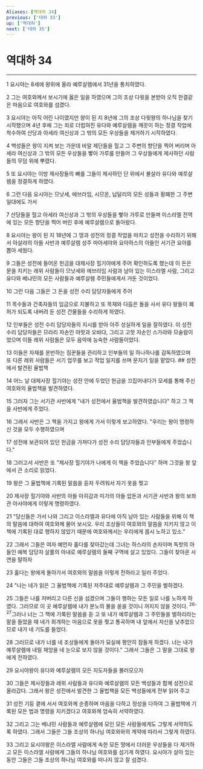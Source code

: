 ```yaml
---
Aliases: [역대하 34]
previous: ['대하 33']
up: ['역대하']
next: ['대하 35']
---
```

# 역대하 34

***


1 요시야는 8세에 왕위에 올라 예루살렘에서 31년을 통치하였다. 

2 그는 여호와께서 보시기에 옳은 일을 하였으며 그의 조상 다윗을 본받아 오직 한결같은 마음으로 여호와를 섬겼다. 

3 요시야는 아직 어린 나이였지만 왕이 된 지 8년에 그의 조상 다윗왕의 하나님을 찾기 시작했으며 4년 후에 그는 죄로 더럽혀진 유다와 예루살렘을 깨끗이 하는 정결 작업에 착수하여 산당과 아세라 여신상과 그 밖의 모든 우상들을 제거하기 시작하였다. 

4 백성들은 왕이 지켜 보는 가운데 바알 제단들을 헐고 그 주변의 향단을 찍어 버리며 아세라 여신상과 그 밖의 모든 우상들을 빻아 가루를 만들어 그 우상들에게 제사하던 사람들의 무덤 위에 뿌렸다. 

5 또 요시야는 이방 제사장들의 뼈를 그들이 제사하던 단 위에서 불살라 유다와 예루살렘을 정결하게 하였다. 

6 그런 다음 요시야는 므낫세, 에브라임, 시므온, 납달리의 모든 성들과 황폐한 그 주변 일대에도 가서 

7 산당들을 헐고 아세라 여신상과 그 밖의 우상들을 빻아 가루로 만들며 이스라엘 전역에 있는 모든 향단을 찍어 버린 후에 예루살렘으로 돌아왔다. 

8 요시야는 왕이 된 지 18년에 그 땅과 성전의 정결 작업을 마치고 성전을 수리하기 위해서 아살랴의 아들 사반과 예루살렘 성주 마아세야와 요아하스의 아들인 서기관 요아를 뽑아 세웠다. 

9 그들은 성전에 들어온 헌금을 대제사장 힐기야에게 주어 확인하도록 했는데 이 돈은 문을 지키는 레위 사람들이 므낫세와 에브라임 사람과 남아 있는 이스라엘 사람, 그리고 유다와 베냐민의 모든 사람들과 예루살렘 주민들에게서 거둔 것이었다. 

10 그런 다음 그들은 그 돈을 성전 수리 담당자들에게 주어 

11 목수들과 건축자들의 임금으로 지불하고 또 목재와 다듬은 돌을 사서 유다 왕들이 폐허가 되도록 내버려 둔 성전 건물들을 수리하게 하였다. 

12 인부들은 성전 수리 담당자들의 지시를 받아 아주 성실하게 일을 잘하였다. 이 성전 수리 담당자들은 므라리 자손인 야핫과 오바댜, 그리고 고핫 자손인 스가랴와 므술람이었으며 이들 레위 사람들은 모두 음악에 능숙한 사람들이었다. 

13 이들은 자재를 운반하는 짐꾼들을 관리하고 인부들의 일 하나하나를 감독하였으며 또 다른 레위 사람들은 서기 업무를 보고 작업 일지를 쓰며 문지기 일을 맡았다. ## 성전에서 발견된 율법책 

14 어느 날 대제사장 힐기야는 성전 안에 두었던 헌금을 끄집어내다가 모세를 통해 주신 여호와의 율법책을 발견하였다. 

15 그러자 그는 서기관 사반에게 "내가 성전에서 율법책을 발견하였습니다" 하고 그 책을 사반에게 주었다. 

16 그래서 사반은 그 책을 가지고 왕에게 가서 이렇게 보고하였다. "우리는 왕이 명령하신 것을 모두 수행하였으며 

17 성전에 보관되어 있던 헌금을 가져다가 성전 수리 담당자들과 인부들에게 주었습니다." 

18 그러고서 사반은 또 "제사장 힐기야가 나에게 이 책을 주었습니다" 하며 그것을 왕 앞에서 큰 소리로 읽었다. 

19 왕은 그 율법책에 기록된 말씀을 듣자 두려워서 자기 옷을 찢고 

20 제사장 힐기야와 사반의 아들 아히감과 미가의 아들 압돈과 서기관 사반과 왕의 보좌관 아사야에게 이렇게 명령하였다. 

21 "당신들은 가서 나와 그리고 이스라엘과 유다에 아직 남아 있는 사람들을 위해 이 책의 말씀에 대하여 여호와께 물어 보시오. 우리 조상들이 여호와의 말씀을 지키지 않고 이 책에 기록된 대로 행하지 않았기 때문에 여호와께서는 우리에게 몹시 노하고 있소." 

22 그래서 그들은 여자 예언자 훌다를 찾아갔는데 그녀는 하스라의 손자이며 독핫의 아들인 예복 담당자 살룸의 아내로 예루살렘의 둘째 구역에 살고 있었다. 그들이 찾아온 사연을 말하자 

23 훌다는 왕에게 돌아가서 여호와의 말씀을 이렇게 전하라고 일러 주었다. 

24 "나는 네가 읽은 그 율법책에 기록된 저주대로 예루살렘과 그 주민을 벌하겠다. 

25 그들은 나를 저버리고 다른 신을 섬겼으며 그들이 행하는 모든 일로 나를 노하게 하였다. 그러므로 이 곳 예루살렘에 내가 분노의 불을 쏟을 것이니 꺼지지 않을 것이다. <sup class="versenum">26-27</sup>그러나 너는 그 책에 기록된 말씀을 듣 고 또 내가 예루살렘과 그 주민들을 벌하리라는 말을 들었을 때 네가 회개하는 마음으로 옷을 찢고 통곡하며 내 앞에서 자신을 낮추었으므로 내가 네 기도를 들었다. 

28 그러므로 내가 너를 네 조상들에게 돌아가 묘실에 평안히 잠들게 하겠다. 너는 내가 예루살렘에 내릴 재앙을 네 눈으로 보지 않을 것이다." 그래서 그들은 그 말을 그대로 왕에게 전하였다. 

29 요시야왕이 유다와 예루살렘의 모든 지도자들을 불러모으자 

30 그들은 제사장들과 레위 사람들과 유다와 예루살렘의 모든 백성들과 함께 성전으로 올라갔다. 그래서 왕은 성전에서 발견한 그 율법책을 모든 백성들에게 전부 읽어 주고 

31 성전 기둥 곁에 서서 여호와께 순종하며 마음을 다하고 정성을 다하여 그 율법책에 기록된 모든 법과 명령을 지키겠다고 여호와께 엄숙히 서약하였다. 

32 그리고 그는 베냐민 사람들과 예루살렘에 모인 모든 사람들에게도 그렇게 서약하도록 하였다. 그래서 그들은 그들 조상의 하나님 여호와와의 계약에 따라서 그렇게 하였다. 

33 그리고 요시야왕은 이스라엘 사람에게 속한 모든 땅에서 더러운 우상들을 다 제거하고 모든 이스라엘 사람에게 그들의 하나님 여호와를 섬기게 하였다. 요시야가 살아 있는 동안 그들은 그들 조상의 하나님 여호와를 떠나지 않고 잘 섬겼다.
